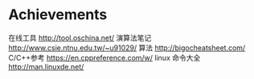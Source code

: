 # Achievements
在线工具 http://tool.oschina.net/
演算法笔记 http://www.csie.ntnu.edu.tw/~u91029/
算法 http://bigocheatsheet.com/
C/C++参考 https://en.cppreference.com/w/
linux 命令大全 http://man.linuxde.net/
